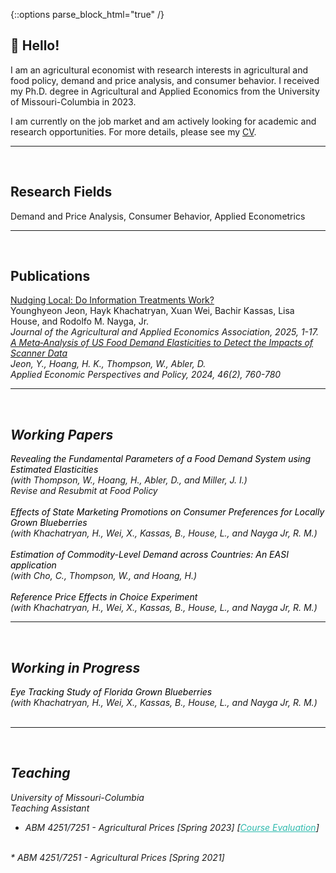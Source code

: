 {::options parse_block_html="true" /}

## 👏 Hello!

I am an agricultural economist with research interests in agricultural and food policy, demand and price analysis, and consumer behavior.
I received my Ph.D. degree in Agricultural and Applied Economics from the University of Missouri-Columbia in 2023. 

I am currently on the job market and am actively looking for academic and research opportunities.
For more details, please see my <a href="https://drive.google.com/file/d/1xm8eFO7rykp8yycjWC8pudH7pnZOGy2f/view?usp=drive_link"> CV</a>.

-----
<br>

## Research Fields
Demand and Price Analysis, Consumer Behavior, Applied Econometrics
  
-----
<br>

## Publications
<a href="https://onlinelibrary.wiley.com/doi/full/10.1002/jaa2.70017">
Nudging Local: Do Information Treatments Work? </a><br>
Younghyeon Jeon, Hayk Khachatryan, Xuan Wei, Bachir Kassas, Lisa House, and Rodolfo M. Nayga, Jr.<br>
<i> Journal of the Agricultural and Applied Economics Association<i>, 2025, 1-17.
<br>
<a href="https://onlinelibrary.wiley.com/doi/abs/10.1002/aepp.13414">
A Meta‐Analysis of US Food Demand Elasticities to Detect the Impacts of Scanner Data</a><br>
Jeon, Y., Hoang, H. K., Thompson, W., Abler, D.<br>
<i> Applied Economic Perspectives and Policy</i>, 2024, 46(2), 760-780

-----
<br>

## Working Papers

<span style="color:black;"> Revealing the Fundamental Parameters of a Food Demand System using Estimated Elasticities </span><br>
(with Thompson, W., Hoang, H., Abler, D., and Miller, J. I.)<br>
Revise and Resubmit at Food Policy<br>
<br>
<span style="color:black;"> Effects of State Marketing Promotions on Consumer Preferences for Locally Grown Blueberries </span><br>
(with Khachatryan, H., Wei, X., Kassas, B., House, L., and Nayga Jr, R. M.)<br>
<br>
<span style="color:black;"> Estimation of Commodity-Level Demand across Countries: An EASI application </span><br>
(with Cho, C., Thompson, W., and Hoang, H.)<br>
<br>
<span style="color:black;"> Reference Price Effects in Choice Experiment </span><br>
(with Khachatryan, H., Wei, X., Kassas, B., House, L., and Nayga Jr, R. M.)<br>

-----
<br>

## Working in Progress

<span style="color:black;"> Eye Tracking Study of Florida Grown Blueberries </span><br>
(with Khachatryan, H., Wei, X., Kassas, B., House, L., and Nayga Jr, R. M.)<br>
<br>


-----
<br>

## Teaching

University of Missouri-Columbia<br>
<i>Teaching Assistant</i><br>
* ABM 4251/7251 - Agricultural Prices [Spring 2023]
[<a href="https://drive.google.com/file/d/1ykF8eD0weIil5HfLaDAHSzwqvIfJV32i/view?usp=drive_link" style="color:#2ebaae;">Course Evaluation</a>]<br>
<br>
* ABM 4251/7251 - Agricultural Prices [Spring 2021]

